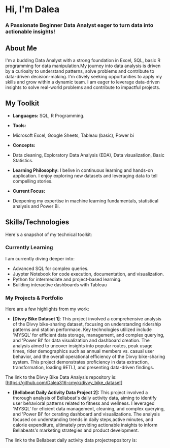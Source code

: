 # Hi, I'm Dalea
### A Passionate Beginner Data Analyst eager to turn data into actionable insights!

## About Me
I'm a budding Data Analyst with a strong foundation in Excel, SQL, basic R programming for data manipulation.My journey into data analysis is driven by a curiosity to understand patterns, solve problems and contribute to data-driven decision-making. I'm ctively seeking opportunities to apply my skills and grow within a dynamic team. I am eager to leverage data-driven insights to solve real-world problems and contribute to impactful projects.

## My Toolkit
* **Languages:**
SQL, R Programming.
* **Tools:**
* Microsoft Excel, Google Sheets, Tableau (basic), Power bi
* **Concepts:**
* Data cleaning, Exploratory Data Analysis (EDA), Data visualization, Basic Statistics.

* **Learning Philosophy:**
  I belive in continuous learning and hands-on application. I enjoy exploring new datasets and leveraging data to tell compelling stories.
* **Current Focus:**
* Deepening my expertise in machine learning fundamentals, statistical analysis and Power Bi.

## Skills/Technologies

Here's a snapshot of my technical toolkit:

### Currently Learning

I am currently diving deeper into:
- Advanced SQL for complex queries.
- Juypter Notebook for code execution, documentation, and visualization.
- Python for intermediate and project-based learning.
- Building interactive dashboards with Tableau

 ### My Projects & Portfolio
 Here are a few highlights from my work:

 - **[Divvy Bike Dataset 1]**:
This project involved a comprehensive analysis of the Divvy bike-sharing dataset, focusing on understanding ridership patterns and station performace. Key technologies utilized include 'MYSQL' for efficient data storage, management, and complex querying, and 'Power BI' for data visualization and dashboard creation. The analysis aimed to uncover insights into popular routes, peak usage times, rider demographics such as annual members vs. casual user behavior, and the overall operational efficiency of the Divvy bike-sharing system. This project demonstrates proficiency in data extraction, transformation, loading 9ETL), and presenting data-driven findings.

The link to the Divvy Bike Data Analysis repository is: 
[https://github.com/Dalea316-cmyk/divvy_bike_dataset]

- **[Bellabeat Daily Activity Data Project 2]:**
This project involved a thorough analysis of Bellabeat's daily activity data, aiming to identify user behavioral patterns related to fitness and wellness. I leveraged 'MYSQL' for eficient data management, cleaning, and complex querying, and 'Power BI' for cerating dashboard and visualizations. The analysis focused on understanding trends in daily steps,active minutes, and calorie expenditure, ultimately providing actionable insights to inform Bellabeats's marketing strategies and product development.

The link to the Bellabeat daily activity data projectrepository is:

